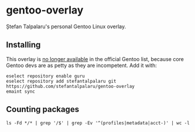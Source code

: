 # gentoo-overlay

Ștefan Talpalaru's personal Gentoo Linux overlay.

## Installing

This overlay is [no longer
available](https://github.com/gentoo/api-gentoo-org/commit/7c46900a7c4cd57b11091ae8327a1e855bb97762)
in the official Gentoo list, because core Gentoo devs are as petty as they
are incompetent. Add it with:

```text
eselect repository enable guru
eselect repository add stefantalpalaru git https://github.com/stefantalpalaru/gentoo-overlay
emaint sync
```

## Counting packages

`ls -Fd */* | grep '/$' | grep -Ev '^(profiles|metadata|acct-)' | wc -l`

